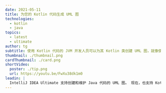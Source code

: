 ```yaml
---
date: 2021-05-11
title: 为您的 Kotlin 代码生成 UML 图
technologies:
  - kotlin
  - java
topics:
  - latest
  - ultimate
author: tg
subtitle: 使用 Kotlin 代码的 JVM 开发人员可以为其 Kotlin 类创建 UML 图，就像使用 Java 类一样
thumbnail: ./thumbnail.png
cardThumbnail: ./card.png
shortVideo:
  poster: ./tip.png
  url: https://youtu.be/FwXu38dk1m0
leadin: |
  IntelliJ IDEA Ultimate 支持创建和维护 Java 代码的 UML 图。 现在，也支持 Kotlin 类，所以如果您在多语种环境中工作，你可以舒适地使用图表，无论你是在写 Java 还是 Kotlin 代码。
---
```


